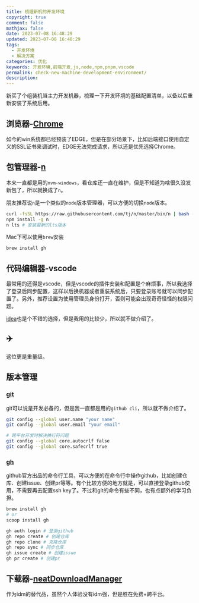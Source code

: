```yaml
---
title: 梳理新机的开发环境
copyright: true
comment: false
mathjax: false
date: 2023-07-08 16:48:29
updated: 2023-07-08 16:48:29
tags:
  - 开发环境
  - 解决方案
categories: 优化
keywords: 开发环境,前端开发,js,node,npm,pnpm,vscode
permalink: check-new-machine-development-environment/
description:
---
```

新买了个组装机当主力开发机器，梳理一下开发环境的基础配置清单，以备以后重新安装了系统后用。

<!--more-->
## 浏览器-[Chrome](https://www.google.com/chrome)

如今的win系统都已经预装了EDGE，但是在部分场景下，比如后端接口使用自定义的SSL证书来调试时，EDGE无法完成请求，所以还是优先选择Chrome。

## 包管理器-[n](https://nodejs.org/en/download/package-manager#n)

本来一直都是用的`nvm-windows`，看仓库还一直在维护，但是不知道为啥很久没发新包了，所以就换成了`n`。

朋友推荐说`n`是一个类似的`node`版本管理器，可以方便的切换`node`版本。

```bash
curl -fsSL https://raw.githubusercontent.com/tj/n/master/bin/n | bash -s lts
npm install -g n
n lts # 安装最新的lts版本
```

Mac下可以使用`brew`安装

```bash
brew install gh
```

## 代码编辑器-vscode

最常用的还得是vscode，但是vscode的插件安装和配置是个麻烦事，所以我选择了登录后同步配置，这样以后换机器或者重装系统后，只要登录账号就可以同步配置了。另外，推荐设置为使用管理员身份打开，否则可能会出现奇奇怪怪的权限问题。

[idea](https://www.jetbrains.com/)也是个不错的选择，但是我用的比较少，所以就不做介绍了。

## ✈️

这位更是重量级。

## 版本管理

### [git](https://git-scm.com/)

git可以说是开发必备的，但是我一直都是用的`github cli`，所以就不做介绍了。

```bash
git config --global user.name "your name"
git config --global user.email "your email"

# 跨平台开发时解决换行符问题
git config --global core.autocrlf false
git config --global core.safecrlf true
```

### [gh](https://cli.github.com/)

github官方出品的命令行工具，可以方便的在命令行中操作github，比如创建仓库、创建issue、创建pr等等。有个比较方便的地方就是，可以直接登录github使用，不需要再去配置ssh key了。不过和git的命令有些不同，也有点额外的学习负担。

```bash
brew install gh
# or
scoop install gh
```

```bash
gh auth login # 登录github
gh repo create # 创建仓库
gh repo clone # 克隆仓库
gh repo sync # 同步仓库
gh issue create # 创建issue
gh pr create # 创建pr

```

## 下载器-[neatDownloadManager](https://www.jetbrains.com/)

作为idm的替代品，虽然个人体验没有idm强，但是胜在免费+跨平台。
